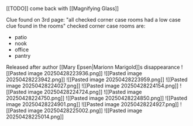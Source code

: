 [[TODO]] come back with [[Magnifying Glass]]

Clue found on 3rd page:
"all checked corner case rooms had a low case clue found in the rooms"
checked corner case rooms are:
- patio
- nook
- office
- pantry

Released after author [[Mary Epsen|Marionn Marigold]]s disappearance
![[Pasted image 20250428223936.png]]
![[Pasted image 20250428223942.png]]
![[Pasted image 20250428223959.png]]
![[Pasted image 20250428224027.png]]
![[Pasted image 20250428224154.png]]
![[Pasted image 20250428224724.png]]
![[Pasted image 20250428224750.png]]
![[Pasted image 20250428224850.png]]
![[Pasted image 20250428224901.png]]
![[Pasted image 20250428224927.png]]
![[Pasted image 20250428225002.png]]
![[Pasted image 20250428225014.png]]
